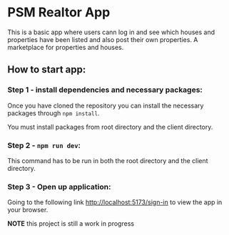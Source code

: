 # PSM Realtor App

This is a basic app where users cann log in and see which houses and properties have been listed and also post their own properties. A marketplace for properties and houses.

## How to start app:

### Step 1 - install dependencies and necessary packages:

Once you have cloned the repository you can install the necessary packages through `npm install`.

You must install packages from root directory and the client directory.

### Step 2 - `npm run dev`:

This command has to be run in both the root directory and the client directory.

### Step 3 - Open up application:

Going to the following link [http://localhost:5173/sign-in](http://localhost:5173/sign-in) to view the app in your browser.

**NOTE** this project is still a work in progress